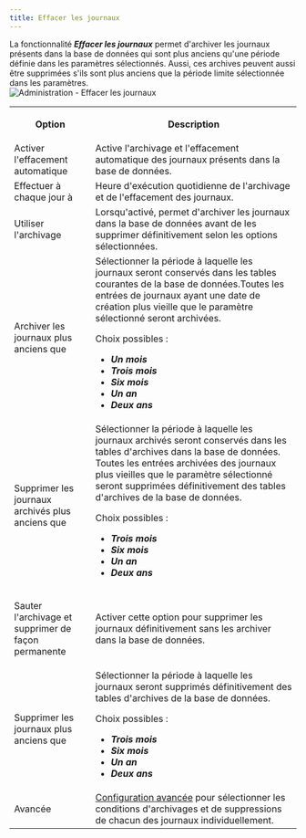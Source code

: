 ```yaml
---
title: Effacer les journaux
---
```

La fonctionnalité ***Effacer les journaux*** permet d&apos;archiver les journaux présents dans la base de données qui sont plus anciens qu&apos;une période définie dans les paramètres sélectionnés. Aussi, ces archives peuvent aussi être supprimées s&apos;ils sont plus anciens que la période limite sélectionnée dans les paramètres.  
![Administration - Effacer les journaux](/img/fr/server/ServerOp8151.png) 

<table>
	<tr>
		<th>

Option 
		</th>
		<th>
Description 
		</th>
	</tr>
	<tr>
		<td>
Activer l&apos;effacement automatique 
		</td>
		<td>
Active l&apos;archivage et l&apos;effacement automatique des journaux présents dans la base de données. 
		</td>
	</tr>
	<tr>
		<td>
Effectuer à chaque jour à 
		</td>
		<td>
Heure d&apos;exécution quotidienne de l&apos;archivage et de l&apos;effacement des journaux. 
		</td>
	</tr>
	<tr>
		<td>
Utiliser l&apos;archivage 
		</td>
		<td>
Lorsqu&apos;activé, permet d&apos;archiver les journaux dans la base de données avant de les supprimer définitivement selon les options sélectionnées. 
		</td>
	</tr>
	<tr>
		<td>
Archiver les journaux plus anciens que 
		</td>
		<td>
Sélectionner la période à laquelle les journaux seront conservés dans les tables courantes de la base de données.Toutes les entrées de journaux ayant une date de création plus vieille que le paramètre sélectionné seront archivées.  

Choix possibles :  

* ***Un mois*** 
* ***Trois mois*** 
* ***Six mois*** 
* ***Un an*** 
* ***Deux ans*** 
		</td>
	</tr>
	<tr>
		<td>
Supprimer les journaux archivés plus anciens que 
		</td>
		<td>
Sélectionner la période à laquelle les journaux archivés seront conservés dans les tables d&apos;archives dans la base de données. Toutes les entrées archivées des journaux plus vieilles que le paramètre sélectionné seront supprimées définitivement des tables d&apos;archives de la base de données.  

Choix possibles :  

* ***Trois mois*** 
* ***Six mois*** 
* ***Un an*** 
* ***Deux ans*** 
		</td>
	</tr>
	<tr>
		<td>
Sauter l&apos;archivage et supprimer de façon permanente 
		</td>
		<td>
Activer cette option pour supprimer les journaux définitivement sans les archiver dans la base de données. 
		</td>
	</tr>
	<tr>
		<td>
Supprimer les journaux plus anciens que 
		</td>
		<td>
Sélectionner la période à laquelle les journaux seront supprimés définitivement des tables d&apos;archives de la base de données.  

Choix possibles :  

* ***Trois mois*** 
* ***Six mois*** 
* ***Un an*** 
* ***Deux ans*** 
		</td>
	</tr>
	<tr>
		<td>
Avancée 
		</td>
		<td>
[Configuration avancée](/fr/server/web-interface/administration/logs/cleanup-logs/advanced-cleanup-logs-configuration/) pour sélectionner les conditions d&apos;archivages et de suppressions de chacun des journaux individuellement. 
		</td>
	</tr>
</table>



